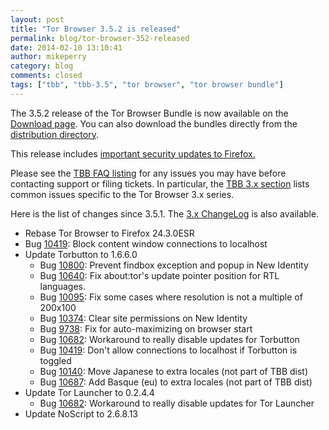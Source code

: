 ```yaml
---
layout: post
title: "Tor Browser 3.5.2 is released"
permalink: blog/tor-browser-352-released
date: 2014-02-10 13:10:41
author: mikeperry
category: blog
comments: closed
tags: ["tbb", "tbb-3.5", "tor browser", "tor browser bundle"]
---
```


The 3.5.2 release of the Tor Browser Bundle is now available on the [Download page](https://www.torproject.org/download/download-easy.html). You can also download the bundles directly from the [distribution directory](https://www.torproject.org/dist/torbrowser/3.5.2/).

This release includes [important security updates to Firefox.](https://www.mozilla.org/security/known-vulnerabilities/firefoxESR.html#firefox24.3)

Please see the [TBB FAQ listing](https://www.torproject.org/docs/faq.html.en#TBBGeneral) for any issues you may have before contacting support or filing tickets. In particular, the [TBB 3.x section](https://www.torproject.org/docs/faq.html.en#TBB3.x) lists common issues specific to the Tor Browser 3.x series.

Here is the list of changes since 3.5.1. The [3.x ChangeLog](https://gitweb.torproject.org/builders/tor-browser-bundle.git/blob/refs/heads/master:/Bundle-Data/Docs/ChangeLog.txt) is also available.

-   Rebase Tor Browser to Firefox 24.3.0ESR
-   Bug [10419](https://bugs.torproject.org/10419): Block content window connections to localhost
-   Update Torbutton to 1.6.6.0
    -   Bug [10800](https://bugs.torproject.org/10800): Prevent findbox exception and popup in New Identity
    -   Bug [10640](https://bugs.torproject.org/10640): Fix about:tor's update pointer position for RTL languages.
    -   Bug [10095](https://bugs.torproject.org/10095): Fix some cases where resolution is not a multiple of 200x100
    -   Bug [10374](https://bugs.torproject.org/10374): Clear site permissions on New Identity
    -   Bug [9738](https://bugs.torproject.org/9738): Fix for auto-maximizing on browser start
    -   Bug [10682](https://bugs.torproject.org/10682): Workaround to really disable updates for Torbutton
    -   Bug [10419](https://bugs.torproject.org/10419): Don't allow connections to localhost if Torbutton is toggled
    -   Bug [10140](https://bugs.torproject.org/10140): Move Japanese to extra locales (not part of TBB dist)
    -   Bug [10687](https://bugs.torproject.org/10687): Add Basque (eu) to extra locales (not part of TBB dist)
-   Update Tor Launcher to 0.2.4.4
    -   Bug [10682](https://bugs.torproject.org/10682): Workaround to really disable updates for Tor Launcher
-   Update NoScript to 2.6.8.13

